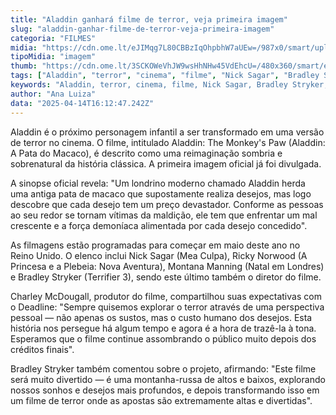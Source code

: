 ```yaml
---
title: "Aladdin ganhará filme de terror, veja primeira imagem"
slug: "aladdin-ganhar-filme-de-terror-veja-primeira-imagem"
categoria: "FILMES"
midia: "https://cdn.ome.lt/eJIMqg7L80CBBzIqOhpbhW7aUEw=/987x0/smart/uploads/conteudo/fotos/OMELETE_CAPA_-_2025-04-14T122853.683.png"
tipoMidia: "imagem"
thumb: "https://cdn.ome.lt/3SCKOWeVhJW9wsHhNHw45VdEhcU=/480x360/smart/extras/conteudos/omelete_THUMB_-_2025-04-14T122918.624.png"
tags: ["Aladdin", "terror", "cinema", "filme", "Nick Sagar", "Bradley Stryker", "Charley McDougall"]
keywords: "Aladdin, terror, cinema, filme, Nick Sagar, Bradley Stryker, Charley McDougall"
author: "Ana Luiza"
data: "2025-04-14T16:12:47.242Z"
---
```


Aladdin é o próximo personagem infantil a ser transformado em uma versão de terror no cinema. O filme, intitulado Aladdin: The Monkey's Paw (Aladdin: A Pata do Macaco), é descrito como uma reimaginação sombria e sobrenatural da história clássica. A primeira imagem oficial já foi divulgada.

A sinopse oficial revela: "Um londrino moderno chamado Aladdin herda uma antiga pata de macaco que supostamente realiza desejos, mas logo descobre que cada desejo tem um preço devastador. Conforme as pessoas ao seu redor se tornam vítimas da maldição, ele tem que enfrentar um mal crescente e a força demoníaca alimentada por cada desejo concedido".

As filmagens estão programadas para começar em maio deste ano no Reino Unido. O elenco inclui Nick Sagar (Mea Culpa), Ricky Norwood (A Princesa e a Plebeia: Nova Aventura), Montana Manning (Natal em Londres) e Bradley Stryker (Terrifier 3), sendo este último também o diretor do filme.

Charley McDougall, produtor do filme, compartilhou suas expectativas com o Deadline: "Sempre quisemos explorar o terror através de uma perspectiva pessoal — não apenas os sustos, mas o custo humano dos desejos. Esta história nos persegue há algum tempo e agora é a hora de trazê-la à tona. Esperamos que o filme continue assombrando o público muito depois dos créditos finais".

Bradley Stryker também comentou sobre o projeto, afirmando: "Este filme será muito divertido — é uma montanha-russa de altos e baixos, explorando nossos sonhos e desejos mais profundos, e depois transformando isso em um filme de terror onde as apostas são extremamente altas e divertidas".